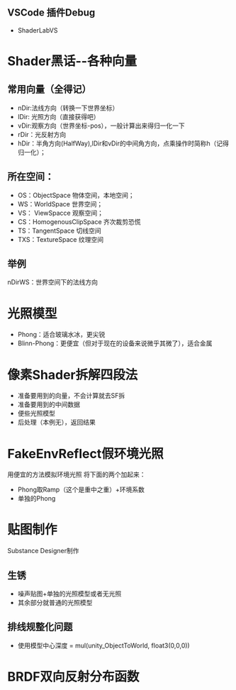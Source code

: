 ## VSCode 插件Debug
+ ShaderLabVS

# Shader黑话--各种向量
## 常用向量（全得记）
+ nDir:法线方向（转换一下世界坐标）
+ lDir: 光照方向（直接获得吧）
+ vDir:观察方向（世界坐标-pos），一般计算出来得归一化一下
+ rDir：光反射方向
+ hDir：半角方向(HalfWay),lDir和vDir的中间角方向，点乘操作时简称h（记得归一化）；

## 所在空间：
+ OS：ObjectSpace 物体空间，本地空间；
+ WS：WorldSpace 世界空间；
+ VS： ViewSpacce 观察空间；
+ CS：HomogenousClipSpace 齐次裁剪恐慌
+ TS：TangentSpace 切线空间
+ TXS：TextureSpace 纹理空间

## 举例
nDirWS：世界空间下的法线方向

# 光照模型
+ Phong：适合玻璃水冰，更尖锐
+ Blinn-Phong：更便宜（但对于现在的设备来说微乎其微了），适合金属

# 像素Shader拆解四段法
+ 准备要用到的向量，不会计算就去SF拆
+ 准备要用到的中间数据
+ 便些光照模型
+ 后处理（本例无），返回结果


# FakeEnvReflect假环境光照
用便宜的方法模拟环境光照
将下面的两个加起来：
+ Phong取Ramp（这个是重中之重）+环境系数
+ 单独的Phong

# 贴图制作
Substance Designer制作


## 生锈
+ 噪声贴图+单独的光照模型或者无光照
+ 其余部分就普通的光照模型

## 排线规整化问题
+ 使用模型中心深度 = mul(unity_ObjectToWorld, float3(0,0,0))

# BRDF双向反射分布函数





